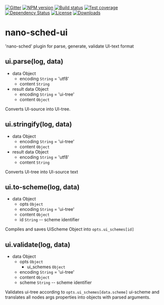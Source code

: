 [![Gitter][gitter-image]][gitter-url]
[![NPM version][npm-image]][npm-url]
[![Build status][travis-image]][travis-url]
[![Test coverage][coveralls-image]][coveralls-url]
[![Dependency Status][david-image]][david-url]
[![License][license-image]][license-url]
[![Downloads][downloads-image]][downloads-url]


# nano-sched-ui
'nano-sched' plugin for parse, generate, validate UI-text format

## ui.parse(log, data)

* data Object
   * encoding `String` = 'utf8'
   * content `String`
* result data Object
   * encoding `String` = 'ui-tree'
   * content `Object`

Converts UI-source into UI-tree.

## ui.stringify(log, data)

* data Object
   * encoding `String` = 'ui-tree'
   * content `Object`
* result data Object
   * encoding `String` = 'utf8'
   * content `String`

Converts UI-tree into UI-source text

## ui.to-scheme(log, data)

* data Object
   * opts `Object`
   * encoding `String` = 'ui-tree'
   * content `Object`
   * id `String` -- scheme identifier

Compiles and saves UiScheme Object into `opts.ui_schemes[id]`

## ui.validate(log, data)

* data Object
   * opts `Object`
      * ui_schemes `Object`
   * encoding `String` = 'ui-tree'
   * content `Object`
   * scheme `String` -- scheme identifier

Validates ui-tree according to `opts.ui_schemes[data.scheme]` ui-scheme and translates all nodes args properties into objects with parsed arguments.


[bithound-image]: https://www.bithound.io/github/Holixus/nano-sched-ui/badges/score.svg
[bithound-url]: https://www.bithound.io/github/Holixus/nano-sched-ui

[gitter-image]: https://badges.gitter.im/Holixus/nano-sched-ui.svg
[gitter-url]: https://gitter.im/Holixus/nano-sched-ui

[npm-image]: https://badge.fury.io/js/nano-sched-ui.svg
[npm-url]: https://badge.fury.io/js/nano-sched-ui

[github-tag]: http://img.shields.io/github/tag/Holixus/nano-sched-ui.svg
[github-url]: https://github.com/Holixus/nano-sched-ui/tags

[travis-image]: https://travis-ci.org/Holixus/nano-sched-ui.svg?branch=master
[travis-url]: https://travis-ci.org/Holixus/nano-sched-ui

[coveralls-image]: https://coveralls.io/repos/github/Holixus/nano-sched-ui/badge.svg?branch=master
[coveralls-url]: https://coveralls.io/github/Holixus/nano-sched-ui?branch=master

[david-image]: https://david-dm.org/Holixus/nano-sched-ui.svg
[david-url]: https://david-dm.org/Holixus/nano-sched-ui

[license-image]: https://img.shields.io/badge/license-MIT-blue.svg
[license-url]: LICENSE

[downloads-image]: http://img.shields.io/npm/dt/nano-sched-ui.svg
[downloads-url]: https://npmjs.org/package/nano-sched-ui
